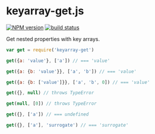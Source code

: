 keyarray-get.js
===============

[![NPM version](https://img.shields.io/npm/v/keyarray-get.svg)](https://www.npmjs.com/package/keyarray-get)
[![build status](https://img.shields.io/travis/kemitchell/keyarray-get.js.svg)](http://travis-ci.org/kemitchell/keyarray-get.js)

Get nested properties with key arrays.

```javascript
var get = require('keyarray-get')

get({a: 'value'}, ['a']) // === 'value'

get({a: {b: 'value'}}, ['a', 'b']) // === 'value'

get({a: {b: ['value']}}, ['a', 'b', 0]) // === 'value'

get({}, null) // throws TypeError

get(null, [0]) // throws TypeError

get({}, ['a']) // === undefined

get({}, ['a'], 'surrogate') // === 'surrogate'
```
